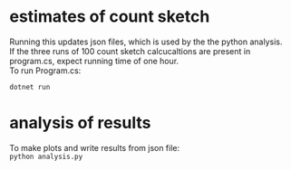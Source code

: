 
# estimates of count sketch
Running this updates json files, which is used by the the python analysis.  
If the three runs of 100 count sketch calcucaltions are present in program.cs, expect running time of one hour.  
To run Program.cs:  

```dotnet run```

# analysis of results
To make plots and write results from json file:   
```python analysis.py```
